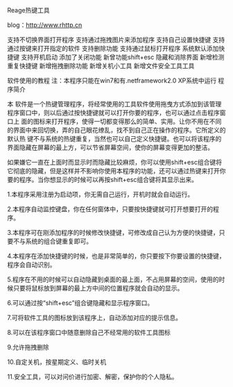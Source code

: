 Reage热键工具

blog：http://www.rhttp.cn

支持不切换界面打开程序
  支持通过拖拽图片来添加程序
  支持自己设置快捷键
  支持通过按键来打开指定的软件
  支持删除功能
  支持通过鼠标打开程序
  系统默认添加快捷键
  支持开机启动
  添加了关闭功能
  新曾功能shift+esc 隐藏和消除界面
  新增检测重复快捷键
  新增拖拽删除功能
  新增关机小工具
  新增文件安全工具工具

软件使用的教程
注：本程序只能在win7和有.netframework2.0 XP系统中运行
程序简介

本 软件是一个热键管理程序，将经常使用的工具软件使用拖曳方式添加到该管理程序窗口中，则以后通过按快捷键就可以打开你要的程序，也可以通过点击程序窗口上 面的图标来打开程序，使得一切都变得那么的简单、实用。让你不用在不同的界面中来回切换，弄的自己眼花缭乱，找不到自己正在操作的程序。它所定义的默认热 键不与系统的热键重复，当然也可以自己定义快捷键。也可以将该程序的界面隐藏在屏幕的最上方，可以节省屏幕空间，使你的屏幕变得更加的整洁。

如果嫌它一直在上面时而显示时而隐藏比较麻烦，你可以使用shift+esc组合键将它彻底的隐藏，但是这样并不影响你使用本程序的功能，还可以通过热键来打开你要的程序。当你想显示的时候可以再按shift+esc组合键将其显示出来。

1.本程序采用注册为启动项，你无需自己运行，开机时就会自动运行。

2.本程序自动监控键盘，你在任何窗体中，只要按快捷键就可打开想要打开的程序。

3.本程序可在刚添加程序的时候修改快捷键，可修改成自己认为方便的快捷键，只要不与系统的组合键重复即可。

4.本程序在添加快捷键的时候，也是非常简单的，你只要按下你要设置的快捷键，程序会自动识别。

5.程序在不用的时候可以自动隐藏到桌面的最上面，不占用屏幕的空间，使用的时候只要将鼠标放到屏幕的最上方中间的位置程序就会自动的显示。

6.可以通过按“shift+esc”组合键隐藏和显示程序窗口。

7.可将软件工具的图标放到该程序上，自动添加对应的提示信息。

8.可以在该程序窗口中随意删除自己不经常用的软件工具图标

9.允许拖拽删除

10.自定关机，按星期定义、临时关机

11.安全工具，可以对问价进行加密、解密，保护你的个人隐私。